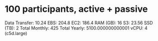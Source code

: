 # 100 participants, active + passive

Data Transfer: 10.24
EBS: 204.8
EC2: 186.4
RAM (GB): 16
S3: 23.56
SSD (TB): 2
Total Monthly: 425
Total Yearly: 5100.000000000001
vCPU: 4 (c5d.large)
